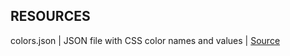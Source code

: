 ## RESOURCES

colors.json | JSON file with CSS color names and values | [Source](https://github.com/bahamas10/css-color-names/blob/master/css-color-names.json)

